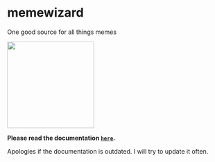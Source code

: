 # memewizard
One good source for all things memes

<img src="https://ajskateboarder.github.io/memewizard/_images/logo.png" height=200>

**Please read the documentation [`here`](https://ajskateboarder.github.io/memewizard/).**

Apologies if the documentation is outdated. I will try to update it often.

